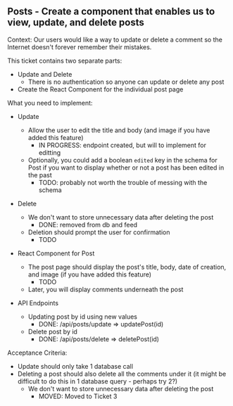 ## Posts - Create a component that enables us to view, update, and delete posts

Context: Our users would like a way to update or delete a comment so the Internet doesn't forever remember their mistakes.

This ticket contains two separate parts:

- Update and Delete
  - There is no authentication so anyone can update or delete any post
- Create the React Component for the individual post page

What you need to implement:

- Update

  - Allow the user to edit the title and body (and image if you have added this feature)
    - IN PROGRESS: endpoint created, but will to implement for editting
  - Optionally, you could add a boolean `edited` key in the schema for Post if you want to display whether or not a post has been edited in the past
    - TODO: probably not worth the trouble of messing with the schema

- Delete

  - We don't want to store unnecessary data after deleting the post
    - DONE: removed from db and feed
  - Deletion should prompt the user for confirmation
    - TODO

- React Component for Post

  - The post page should display the post's title, body, date of creation, and image (if you have added this feature)
    - TODO 
  - Later, you will display comments underneath the post

- API Endpoints

  - Updating post by id using new values
    - DONE: /api/posts/update => updatePost(id)
  - Delete post by id
    - DONE: /api/posts/delete => deletePost(id)

Acceptance Criteria:

- Update should only take 1 database call
- Deleting a post should also delete all the comments under it (it might be difficult to do this in 1 database query - perhaps try 2?)
  - We don't want to store unnecessary data after deleting the post
    - MOVED: Moved to Ticket 3
